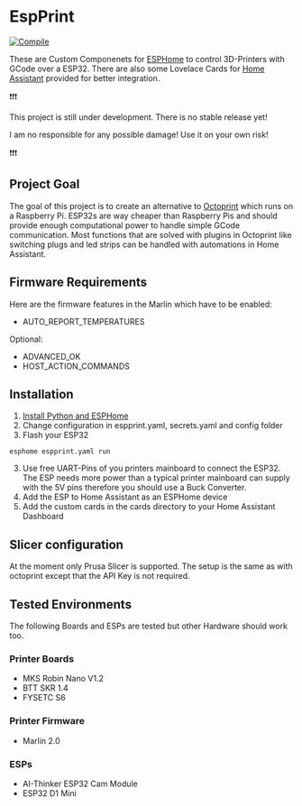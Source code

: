 # EspPrint

[![Compile](https://github.com/Adi146/EspPrint/actions/workflows/compile.yml/badge.svg)](https://github.com/Adi146/EspPrint/actions)

These are Custom Componenets for [ESPHome](https://esphome.io/) to control 3D-Printers with GCode over a ESP32.
There are also some Lovelace Cards for [Home Assistant](https://www.home-assistant.io/) provided for better integration.

:exclamation::exclamation::exclamation:

This project is still under development. There is no stable release yet!

I am no responsible for any possible damage! Use it on your own risk!

:exclamation::exclamation::exclamation:

## Project Goal
The goal of this project is to create an alternative to [Octoprint](https://octoprint.org/) which runs on a Raspberry Pi.
ESP32s are way cheaper than Raspberry Pis and should provide enough computational power to handle simple GCode communication.
Most functions that are solved with plugins in Octoprint like switching plugs and led strips can be handled with automations in Home Assistant.

## Firmware Requirements
Here are the firmware features in the Marlin which have to be enabled:
* AUTO_REPORT_TEMPERATURES

Optional:
* ADVANCED_OK
* HOST_ACTION_COMMANDS

## Installation
1. [Install Python and ESPHome](https://esphome.io/guides/getting_started_command_line.html)
2. Change configuration in espprint.yaml, secrets.yaml and config folder
3. Flash your ESP32
```
esphome espprint.yaml run
```
3. Use free UART-Pins of you printers mainboard to connect the ESP32. 
   The ESP needs more power than a typical printer mainboard can supply with the 5V pins therefore you should use a Buck Converter.
4. Add the ESP to Home Assistant as an ESPHome device
5. Add the custom cards in the cards directory to your Home Assistant Dashboard

## Slicer configuration
At the moment only Prusa Slicer is supported. The setup is the same as with octoprint except that the API Key is not required.

## Tested Environments
The following Boards and ESPs are tested but other Hardware should work too.
### Printer Boards
* MKS Robin Nano V1.2
* BTT SKR 1.4
* FYSETC S6
### Printer Firmware
* Marlin 2.0
### ESPs
* AI-Thinker ESP32 Cam Module
* ESP32 D1 Mini
